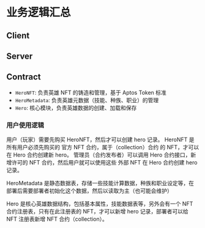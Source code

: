 # 业务逻辑汇总

## Client


## Server


## Contract

- `HeroNFT`: 负责英雄 NFT 的铸造和管理，基于 Aptos Token 标准
- `HeroMetadata`: 负责英雄元数据（技能、种族、职业）的管理
- `Hero`: 核心模块，负责英雄数据的创建、加载和保存

### 用户使用逻辑

用户（玩家）需要先购买 HeroNFT，然后才可以创建 hero 记录。
HeroNFT 是所有用户必须先购买的 官方 NFT 合约，属于（collection）合约 的 NFT，才可以在 Hero 合约创建新 hero。
管理员（合约发布者）可以调用 Hero 合约接口，新增许可的 NFT 合约，然后用户就可以使用这些 外部 NFT 在 Hero 合约创建 hero 记录。

HeroMetadata 是静态数据表，存储一些技能计算数据，种族和职业设定等，在部署后需要部署者初始化这个数据，然后以读取为主（也可能会维护）

Hero 是核心英雄数据结构，包括基本属性，技能数据表等，另外会有一个 NFT 合约注册表，只有在此注册表的 NFT，才可以新增 hero 记录，部署者可以给 NFT 注册表新增 NFT 合约（collection）。
